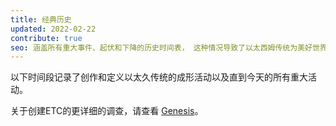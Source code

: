 ```yaml
---
title: 经典历史
updated: 2022-02-22
contribute: true
seo: 涵盖所有重大事件、起伏和下降的历史时间表， 这种情况导致了以太西姆传统为美好世界的现状。
---
```


以下时间段记录了创作和定义以太久传统的成形活动以及直到今天的所有重大活动。

关于创建ETC的更详细的调查，请查看 [Genesis](/why-classic/genesis)。

